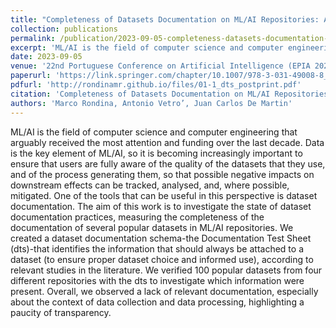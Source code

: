 ```yaml
---
title: "Completeness of Datasets Documentation on ML/AI Repositories: An Empirical Investigation"
collection: publications
permalink: /publication/2023-09-05-completeness-datasets-documentation-mlai-repositories
excerpt: 'ML/AI is the field of computer science and computer engineering that arguably received the most attention and funding over the last decade. Data is the key element of ML/AI, so it is becoming increasingly important to ensure that users are fully aware of the quality of the datasets that they use, and of the process generating them, so that possible negative impacts on downstream effects can be tracked, analysed, and, where possible, mitigated. One of the tools that can be useful in this perspective is dataset documentation. The aim of this work is to investigate the state of dataset documentation practices, measuring the completeness of the documentation of several popular datasets in ML/AI repositories. We created a dataset documentation schema-the Documentation Test Sheet (dts)-that identifies the information that should always be attached to a dataset (to ensure proper dataset choice and informed use), according to relevant studies in the literature. We verified 100 popular datasets from four different repositories with the dts to investigate which information were present. Overall, we observed a lack of relevant documentation, especially about the context of data collection and data processing, highlighting a paucity of transparency. '
date: 2023-09-05
venue: '22nd Portuguese Conference on Artificial Intelligence (EPIA 2023)'
paperurl: 'https://link.springer.com/chapter/10.1007/978-3-031-49008-8_7'
pdfurl: 'http://rondinamr.github.io/files/01-1_dts_postprint.pdf'
citation: 'Completeness of Datasets Documentation on ML/AI Repositories: An Empirical Investigation / Rondina, Marco; Vetro&apos;, Antonio; De Martin, Juan Carlos. - 14115:(2023), pp. 79-91. (Intervento presentato al convegno 22nd Portuguese Conference on Artificial Intelligence tenutosi a Horta, Faial Island, Azores nel September 5 – September 8, 2023) [10.1007/978-3-031-49008-8_7].'
authors: 'Marco Rondina, Antonio Vetro’, Juan Carlos De Martin'
---
```

ML/AI is the field of computer science and computer engineering that arguably received the most attention and funding over the last decade. Data is the key element of ML/AI, so it is becoming increasingly important to ensure that users are fully aware of the quality of the datasets that they use, and of the process generating them, so that possible negative impacts on downstream effects can be tracked, analysed, and, where possible, mitigated. One of the tools that can be useful in this perspective is dataset documentation. The aim of this work is to investigate the state of dataset documentation practices, measuring the completeness of the documentation of several popular datasets in ML/AI repositories. We created a dataset documentation schema-the Documentation Test Sheet (dts)-that identifies the information that should always be attached to a dataset (to ensure proper dataset choice and informed use), according to relevant studies in the literature. We verified 100 popular datasets from four different repositories with the dts to investigate which information were present. Overall, we observed a lack of relevant documentation, especially about the context of data collection and data processing, highlighting a paucity of transparency. 

